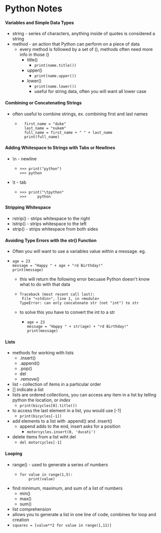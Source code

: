# Python Notes

#### Variables and Simple Data Types

* string - series of characters, anything inside of quotes is considered a string
* method - an action that Python can perform on a piece of data
  * every method is followed by a set of (), methods often need more info in those ()
    * title()
      * `print(name.title())`
    * upper()
      * `print(name.upper())`
    * lower()
      * `print(name.lower())`
      * useful for string data, often you will want all lower case

#### Combining or Concatenating Strings
* often useful to combine strings, ex. combining first and last names
  * ```
      first_name = "duke"
      last_name = "nukem"
      full_name = first_name + " " + last_name
      print(full_name)
    ```

#### Adding Whitespace to Strings with Tabs or Newlines
* \n - newline
  * ```
    >>> print("python")
    >>> python
    ```
* \t - tab
  * ```
    >>> print("\tpython"
    >>>     python
    ```
#### Stripping Whitespace
* rstrip() - strips whitespace to the right
* lstrip() - strips whitespace to the left
* strip() - strips whitespace from both sides

#### Avoiding Type Errors with the str() Function
* Often you will want to use a variables value within a message. eg.
* ````
  age = 23
  message = "Happy " + age + "rd Birthday!"
  print(message)
  ````
  * this will return the following error becuase Python doesn't know what to do with that data
  * ```` 
    Traceback (most recent call last):
     File "<stdin>", line 1, in <module>
    TypeError: can only concatenate str (not "int") to str
    ````
  * to solve this you have to convert the int to a str
    * ````
      age = 23
      message = "Happy " + str(age) + "rd Birthday!"
      print(message)
      ````

#### Lists
* methods for working with lists
  * .insert()
  * .append()
  * .pop()
  * del
  * .remove()
* list - collection of items in a particular order
* [] indicate a list
* lists are ordered collections, you can access any item in a list by telling python the location, or _index_
  * `print(bicycles[0].title())`
* to access the last element in a list, you would use [-1]
  * `print(bicycles[-1])`
* add elements to a list with .append() and .insert()
  * append adds to the end, insert asks for a position
    * `motorcycles.insert(0, 'ducati')`
* delete items from a list wiht del
  * `del motorcycles[-1]`

#### Looping
* range() - used to generate a series of numbers
  * ````
    for value in range(1,5):
        print(value)
    ````
* find minimum, maximum, and sum of a list of numbers
  * min()
  * max()
  * sum()
* list comprehension
 * allows you to generate a list in one line of code, combines for loop and creation
  * `squares = [value**2 for value in range(1,11)]`

